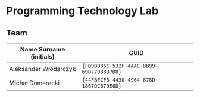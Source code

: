 # Programming Technology Lab

## Team

| Name Surname (initials) | GUID                                     |
| ----------------------- | ---------------------------------------- |
| Aleksander Włodarczyk                      | `{FD9D086C-532F-4AAC-BB99-69D7798837D8}` |
| Michał Domarecki            | `{44FBFCF5-4430-4964-878D-1867DC679E0D}` |
